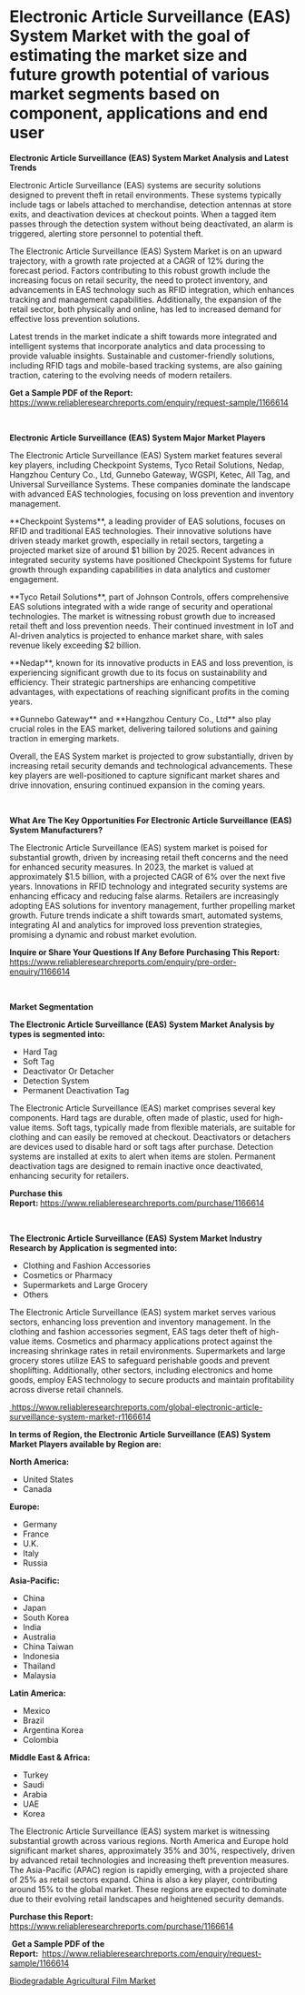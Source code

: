 <p><h1>Electronic Article Surveillance (EAS) System Market with the goal of estimating the market size and future growth potential of various market segments based on component, applications and end user</h1></p><p><strong>Electronic Article Surveillance (EAS) System Market Analysis and Latest Trends</strong></p>
<p><p>Electronic Article Surveillance (EAS) systems are security solutions designed to prevent theft in retail environments. These systems typically include tags or labels attached to merchandise, detection antennas at store exits, and deactivation devices at checkout points. When a tagged item passes through the detection system without being deactivated, an alarm is triggered, alerting store personnel to potential theft.</p><p>The Electronic Article Surveillance (EAS) System Market is on an upward trajectory, with a growth rate projected at a CAGR of 12% during the forecast period. Factors contributing to this robust growth include the increasing focus on retail security, the need to protect inventory, and advancements in EAS technology such as RFID integration, which enhances tracking and management capabilities. Additionally, the expansion of the retail sector, both physically and online, has led to increased demand for effective loss prevention solutions. </p><p>Latest trends in the market indicate a shift towards more integrated and intelligent systems that incorporate analytics and data processing to provide valuable insights. Sustainable and customer-friendly solutions, including RFID tags and mobile-based tracking systems, are also gaining traction, catering to the evolving needs of modern retailers.</p></p>
<p><strong>Get a Sample PDF of the Report:&nbsp;</strong> <a href="https://www.reliableresearchreports.com/enquiry/request-sample/1166614?utm_campaign=3313&utm_medium=2&utm_source=Github&utm_content=ia&utm_term=24032025&utm_id=electronic-article-surveillance-eas-system">https://www.reliableresearchreports.com/enquiry/request-sample/1166614</a></p>
<p>&nbsp;</p>
<p><strong>Electronic Article Surveillance (EAS) System Major Market Players</strong></p>
<p><p>The Electronic Article Surveillance (EAS) System market features several key players, including Checkpoint Systems, Tyco Retail Solutions, Nedap, Hangzhou Century Co., Ltd, Gunnebo Gateway, WGSPI, Ketec, All Tag, and Universal Surveillance Systems. These companies dominate the landscape with advanced EAS technologies, focusing on loss prevention and inventory management.</p><p>**Checkpoint Systems**, a leading provider of EAS solutions, focuses on RFID and traditional EAS technologies. Their innovative solutions have driven steady market growth, especially in retail sectors, targeting a projected market size of around $1 billion by 2025. Recent advances in integrated security systems have positioned Checkpoint Systems for future growth through expanding capabilities in data analytics and customer engagement.</p><p>**Tyco Retail Solutions**, part of Johnson Controls, offers comprehensive EAS solutions integrated with a wide range of security and operational technologies. The market is witnessing robust growth due to increased retail theft and loss prevention needs. Their continued investment in IoT and AI-driven analytics is projected to enhance market share, with sales revenue likely exceeding $2 billion.</p><p>**Nedap**, known for its innovative products in EAS and loss prevention, is experiencing significant growth due to its focus on sustainability and efficiency. Their strategic partnerships are enhancing competitive advantages, with expectations of reaching significant profits in the coming years.</p><p>**Gunnebo Gateway** and **Hangzhou Century Co., Ltd** also play crucial roles in the EAS market, delivering tailored solutions and gaining traction in emerging markets.</p><p>Overall, the EAS System market is projected to grow substantially, driven by increasing retail security demands and technological advancements. These key players are well-positioned to capture significant market shares and drive innovation, ensuring continued expansion in the coming years.</p></p>
<p>&nbsp;</p>
<p><strong>What Are The Key Opportunities For Electronic Article Surveillance (EAS) System Manufacturers?</strong></p>
<p><p>The Electronic Article Surveillance (EAS) system market is poised for substantial growth, driven by increasing retail theft concerns and the need for enhanced security measures. In 2023, the market is valued at approximately $1.5 billion, with a projected CAGR of 6% over the next five years. Innovations in RFID technology and integrated security systems are enhancing efficacy and reducing false alarms. Retailers are increasingly adopting EAS solutions for inventory management, further propelling market growth. Future trends indicate a shift towards smart, automated systems, integrating AI and analytics for improved loss prevention strategies, promising a dynamic and robust market evolution.</p></p>
<p><strong>Inquire or Share Your Questions If Any Before Purchasing This Report:</strong> <a href="https://www.reliableresearchreports.com/enquiry/pre-order-enquiry/1166614?utm_campaign=3313&utm_medium=2&utm_source=Github&utm_content=ia&utm_term=24032025&utm_id=electronic-article-surveillance-eas-system">https://www.reliableresearchreports.com/enquiry/pre-order-enquiry/1166614</a></p>
<p>&nbsp;</p>
<p><strong>Market Segmentation</strong></p>
<p><strong>The Electronic Article Surveillance (EAS) System Market Analysis by types is segmented into:</strong></p>
<p><ul><li>Hard Tag</li><li>Soft Tag</li><li>Deactivator Or Detacher</li><li>Detection System</li><li>Permanent Deactivation Tag</li></ul></p>
<p><p>The Electronic Article Surveillance (EAS) market comprises several key components. Hard tags are durable, often made of plastic, used for high-value items. Soft tags, typically made from flexible materials, are suitable for clothing and can easily be removed at checkout. Deactivators or detachers are devices used to disable hard or soft tags after purchase. Detection systems are installed at exits to alert when items are stolen. Permanent deactivation tags are designed to remain inactive once deactivated, enhancing security for retailers.</p></p>
<p><strong>Purchase this Report:&nbsp;</strong><a href="https://www.reliableresearchreports.com/purchase/1166614?utm_campaign=3313&utm_medium=2&utm_source=Github&utm_content=ia&utm_term=24032025&utm_id=electronic-article-surveillance-eas-system">https://www.reliableresearchreports.com/purchase/1166614</a></p>
<p>&nbsp;</p>
<p><strong>The Electronic Article Surveillance (EAS) System Market Industry Research by Application is segmented into:</strong></p>
<p><ul><li>Clothing and Fashion Accessories</li><li>Cosmetics or Pharmacy</li><li>Supermarkets and Large Grocery</li><li>Others</li></ul></p>
<p><p>The Electronic Article Surveillance (EAS) system market serves various sectors, enhancing loss prevention and inventory management. In the clothing and fashion accessories segment, EAS tags deter theft of high-value items. Cosmetics and pharmacy applications protect against the increasing shrinkage rates in retail environments. Supermarkets and large grocery stores utilize EAS to safeguard perishable goods and prevent shoplifting. Additionally, other sectors, including electronics and home goods, employ EAS technology to secure products and maintain profitability across diverse retail channels.</p></p>
<p><a href="https://www.reliableresearchreports.com/global-electronic-article-surveillance-system-market-r1166614?utm_campaign=3313&utm_medium=2&utm_source=Github&utm_content=ia&utm_term=24032025&utm_id=electronic-article-surveillance-eas-system">&nbsp;https://www.reliableresearchreports.com/global-electronic-article-surveillance-system-market-r1166614</a></p>
<p><strong>In terms of Region, the Electronic Article Surveillance (EAS) System Market Players available by Region are:</strong></p>
<p>
    <p> <strong> North America: </strong>
        <ul>
            <li>United States</li>
            <li>Canada</li>
        </ul>
        </p> 
    <p> <strong> Europe: </strong>
        <ul>
            <li>Germany</li>
            <li>France</li>
            <li>U.K.</li>
            <li>Italy</li>
            <li>Russia</li>
        </ul>
        </p> 
    <p> <strong> Asia-Pacific: </strong>
        <ul>
            <li>China</li>
            <li>Japan</li>
            <li>South Korea</li>
            <li>India</li>
            <li>Australia</li>
            <li>China Taiwan</li>
            <li>Indonesia</li>
            <li>Thailand</li>
            <li>Malaysia</li>
        </ul>
        </p> 
    <p> <strong> Latin America: </strong>
        <ul>
            <li>Mexico</li>
            <li>Brazil</li>
            <li>Argentina Korea</li>
            <li>Colombia</li>
        </ul>
        </p> 
    <p> <strong> Middle East & Africa: </strong>
        <ul>
            <li>Turkey</li>
            <li>Saudi</li>
            <li>Arabia</li>
            <li>UAE</li>
            <li>Korea</li>
        </ul>
    </p>
    </p>
<p><p>The Electronic Article Surveillance (EAS) system market is witnessing substantial growth across various regions. North America and Europe hold significant market shares, approximately 35% and 30%, respectively, driven by advanced retail technologies and increasing theft prevention measures. The Asia-Pacific (APAC) region is rapidly emerging, with a projected share of 25% as retail sectors expand. China is also a key player, contributing around 15% to the global market. These regions are expected to dominate due to their evolving retail landscapes and heightened security demands.</p></p>
<p><strong>Purchase this Report: </strong><a href="https://www.reliableresearchreports.com/purchase/1166614?utm_campaign=3313&utm_medium=2&utm_source=Github&utm_content=ia&utm_term=24032025&utm_id=electronic-article-surveillance-eas-system">https://www.reliableresearchreports.com/purchase/1166614</a></p>
<p>&nbsp;<strong>Get a Sample PDF of the Report:&nbsp;&nbsp;</strong><a href="https://www.reliableresearchreports.com/enquiry/request-sample/1166614?utm_campaign=3313&utm_medium=2&utm_source=Github&utm_content=ia&utm_term=24032025&utm_id=electronic-article-surveillance-eas-system">https://www.reliableresearchreports.com/enquiry/request-sample/1166614</a></p>
<p><strong></strong></p>
<p><p><a href="https://github.com/iquiseeboli/Market-Research-Report-List-1/blob/main/biodegradable-agricultural-film-market.md?utm_campaign=3313&utm_medium=2&utm_source=Github&utm_content=ia&utm_term=24032025&utm_id=electronic-article-surveillance-eas-system">Biodegradable Agricultural Film Market</a></p></p>